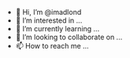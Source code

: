 - 👋 Hi, I’m @imadlond
- 👀 I’m interested in ...
- 🌱 I’m currently learning ...
- 💞️ I’m looking to collaborate on ...
- 📫 How to reach me ...

<!---
imadlond/imadlond is a ✨ special ✨ repository because its `README.md` (this file) appears on your GitHub profile.
You can click the Preview link to take a look at your changes.
--->
